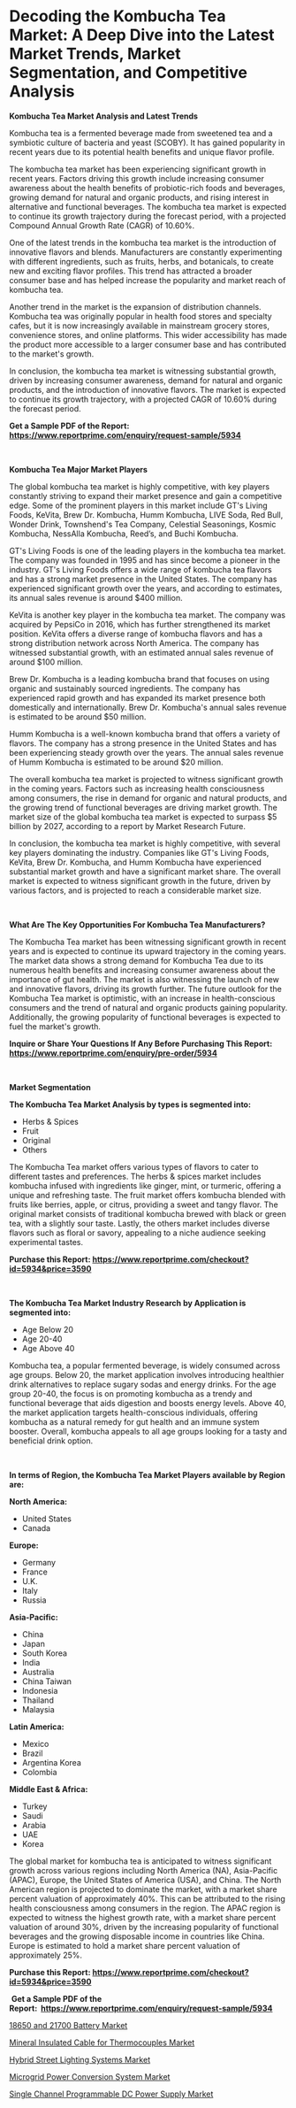 <p><h1>Decoding the Kombucha Tea Market: A Deep Dive into the Latest Market Trends, Market Segmentation, and Competitive Analysis</h1></p><p><strong>Kombucha Tea Market Analysis and Latest Trends</strong></p>
<p><p>Kombucha tea is a fermented beverage made from sweetened tea and a symbiotic culture of bacteria and yeast (SCOBY). It has gained popularity in recent years due to its potential health benefits and unique flavor profile.</p><p>The kombucha tea market has been experiencing significant growth in recent years. Factors driving this growth include increasing consumer awareness about the health benefits of probiotic-rich foods and beverages, growing demand for natural and organic products, and rising interest in alternative and functional beverages. The kombucha tea market is expected to continue its growth trajectory during the forecast period, with a projected Compound Annual Growth Rate (CAGR) of 10.60%.</p><p>One of the latest trends in the kombucha tea market is the introduction of innovative flavors and blends. Manufacturers are constantly experimenting with different ingredients, such as fruits, herbs, and botanicals, to create new and exciting flavor profiles. This trend has attracted a broader consumer base and has helped increase the popularity and market reach of kombucha tea.</p><p>Another trend in the market is the expansion of distribution channels. Kombucha tea was originally popular in health food stores and specialty cafes, but it is now increasingly available in mainstream grocery stores, convenience stores, and online platforms. This wider accessibility has made the product more accessible to a larger consumer base and has contributed to the market's growth.</p><p>In conclusion, the kombucha tea market is witnessing substantial growth, driven by increasing consumer awareness, demand for natural and organic products, and the introduction of innovative flavors. The market is expected to continue its growth trajectory, with a projected CAGR of 10.60% during the forecast period.</p></p>
<p><strong>Get a Sample PDF of the Report:&nbsp; <a href="https://www.reportprime.com/enquiry/request-sample/5934">https://www.reportprime.com/enquiry/request-sample/5934</a></strong></p>
<p>&nbsp;</p>
<p><strong>Kombucha Tea Major Market Players</strong></p>
<p><p>The global kombucha tea market is highly competitive, with key players constantly striving to expand their market presence and gain a competitive edge. Some of the prominent players in this market include GT's Living Foods, KeVita, Brew Dr. Kombucha, Humm Kombucha, LIVE Soda, Red Bull, Wonder Drink, Townshend's Tea Company, Celestial Seasonings, Kosmic Kombucha, NessAlla Kombucha, Reed’s, and Buchi Kombucha.</p><p>GT's Living Foods is one of the leading players in the kombucha tea market. The company was founded in 1995 and has since become a pioneer in the industry. GT's Living Foods offers a wide range of kombucha tea flavors and has a strong market presence in the United States. The company has experienced significant growth over the years, and according to estimates, its annual sales revenue is around $400 million.</p><p>KeVita is another key player in the kombucha tea market. The company was acquired by PepsiCo in 2016, which has further strengthened its market position. KeVita offers a diverse range of kombucha flavors and has a strong distribution network across North America. The company has witnessed substantial growth, with an estimated annual sales revenue of around $100 million.</p><p>Brew Dr. Kombucha is a leading kombucha brand that focuses on using organic and sustainably sourced ingredients. The company has experienced rapid growth and has expanded its market presence both domestically and internationally. Brew Dr. Kombucha's annual sales revenue is estimated to be around $50 million.</p><p>Humm Kombucha is a well-known kombucha brand that offers a variety of flavors. The company has a strong presence in the United States and has been experiencing steady growth over the years. The annual sales revenue of Humm Kombucha is estimated to be around $20 million.</p><p>The overall kombucha tea market is projected to witness significant growth in the coming years. Factors such as increasing health consciousness among consumers, the rise in demand for organic and natural products, and the growing trend of functional beverages are driving market growth. The market size of the global kombucha tea market is expected to surpass $5 billion by 2027, according to a report by Market Research Future.</p><p>In conclusion, the kombucha tea market is highly competitive, with several key players dominating the industry. Companies like GT's Living Foods, KeVita, Brew Dr. Kombucha, and Humm Kombucha have experienced substantial market growth and have a significant market share. The overall market is expected to witness significant growth in the future, driven by various factors, and is projected to reach a considerable market size.</p></p>
<p>&nbsp;</p>
<p><strong>What Are The Key Opportunities For Kombucha Tea Manufacturers?</strong></p>
<p><p>The Kombucha Tea market has been witnessing significant growth in recent years and is expected to continue its upward trajectory in the coming years. The market data shows a strong demand for Kombucha Tea due to its numerous health benefits and increasing consumer awareness about the importance of gut health. The market is also witnessing the launch of new and innovative flavors, driving its growth further. The future outlook for the Kombucha Tea market is optimistic, with an increase in health-conscious consumers and the trend of natural and organic products gaining popularity. Additionally, the growing popularity of functional beverages is expected to fuel the market's growth.</p></p>
<p><strong>Inquire or Share Your Questions If Any Before Purchasing This Report: <a href="https://www.reportprime.com/enquiry/pre-order/5934">https://www.reportprime.com/enquiry/pre-order/5934</a></strong></p>
<p>&nbsp;</p>
<p><strong>Market Segmentation</strong></p>
<p><strong>The Kombucha Tea Market Analysis by types is segmented into:</strong></p>
<p><ul><li>Herbs & Spices</li><li>Fruit</li><li>Original</li><li>Others</li></ul></p>
<p><p>The Kombucha Tea market offers various types of flavors to cater to different tastes and preferences. The herbs & spices market includes kombucha infused with ingredients like ginger, mint, or turmeric, offering a unique and refreshing taste. The fruit market offers kombucha blended with fruits like berries, apple, or citrus, providing a sweet and tangy flavor. The original market consists of traditional kombucha brewed with black or green tea, with a slightly sour taste. Lastly, the others market includes diverse flavors such as floral or savory, appealing to a niche audience seeking experimental tastes.</p></p>
<p><strong>Purchase this Report:&nbsp;<a href="https://www.reportprime.com/checkout?id=5934&price=3590">https://www.reportprime.com/checkout?id=5934&price=3590</a></strong></p>
<p>&nbsp;</p>
<p><strong>The Kombucha Tea Market Industry Research by Application is segmented into:</strong></p>
<p><ul><li>Age Below 20</li><li>Age 20-40</li><li>Age Above 40</li></ul></p>
<p><p>Kombucha tea, a popular fermented beverage, is widely consumed across age groups. Below 20, the market application involves introducing healthier drink alternatives to replace sugary sodas and energy drinks. For the age group 20-40, the focus is on promoting kombucha as a trendy and functional beverage that aids digestion and boosts energy levels. Above 40, the market application targets health-conscious individuals, offering kombucha as a natural remedy for gut health and an immune system booster. Overall, kombucha appeals to all age groups looking for a tasty and beneficial drink option.</p></p>
<p>&nbsp;</p>
<p><strong>In terms of Region, the Kombucha Tea Market Players available by Region are:</strong></p>
<p>
    <p> <strong> North America: </strong>
        <ul>
            <li>United States</li>
            <li>Canada</li>
        </ul>
        </p> 
    <p> <strong> Europe: </strong>
        <ul>
            <li>Germany</li>
            <li>France</li>
            <li>U.K.</li>
            <li>Italy</li>
            <li>Russia</li>
        </ul>
        </p> 
    <p> <strong> Asia-Pacific: </strong>
        <ul>
            <li>China</li>
            <li>Japan</li>
            <li>South Korea</li>
            <li>India</li>
            <li>Australia</li>
            <li>China Taiwan</li>
            <li>Indonesia</li>
            <li>Thailand</li>
            <li>Malaysia</li>
        </ul>
        </p> 
    <p> <strong> Latin America: </strong>
        <ul>
            <li>Mexico</li>
            <li>Brazil</li>
            <li>Argentina Korea</li>
            <li>Colombia</li>
        </ul>
        </p> 
    <p> <strong> Middle East & Africa: </strong>
        <ul>
            <li>Turkey</li>
            <li>Saudi</li>
            <li>Arabia</li>
            <li>UAE</li>
            <li>Korea</li>
        </ul>
    </p>
    </p>
<p><p>The global market for kombucha tea is anticipated to witness significant growth across various regions including North America (NA), Asia-Pacific (APAC), Europe, the United States of America (USA), and China. The North American region is projected to dominate the market, with a market share percent valuation of approximately 40%. This can be attributed to the rising health consciousness among consumers in the region. The APAC region is expected to witness the highest growth rate, with a market share percent valuation of around 30%, driven by the increasing popularity of functional beverages and the growing disposable income in countries like China. Europe is estimated to hold a market share percent valuation of approximately 25%.</p></p>
<p><strong>Purchase this Report: <a href="https://www.reportprime.com/checkout?id=5934&price=3590">https://www.reportprime.com/checkout?id=5934&price=3590</a></strong></p>
<p>&nbsp;<strong>Get a Sample PDF of the Report:&nbsp;&nbsp;<a href="https://www.reportprime.com/enquiry/request-sample/5934">https://www.reportprime.com/enquiry/request-sample/5934</a></strong></p>
<p><strong></strong></p>
<p><p><a href="https://github.com/bracarafogo/Market-Research-Report-List-1/blob/main/18650-and-21700-battery-market.md">18650 and 21700 Battery Market</a></p><p><a href="https://github.com/antony131rp/Market-Research-Report-List-1/blob/main/mineral-insulated-cable-for-thermocouples-market.md">Mineral Insulated Cable for Thermocouples Market</a></p><p><a href="https://github.com/elizabethdagraca/Market-Research-Report-List-1/blob/main/hybrid-street-lighting-systems-market.md">Hybrid Street Lighting Systems Market</a></p><p><a href="https://github.com/lababdou/Market-Research-Report-List-1/blob/main/microgrid-power-conversion-system-market.md">Microgrid Power Conversion System Market</a></p><p><a href="https://github.com/khayangel/Market-Research-Report-List-1/blob/main/single-channel-programmable-dc-power-supply-market.md">Single Channel Programmable DC Power Supply Market</a></p></p>